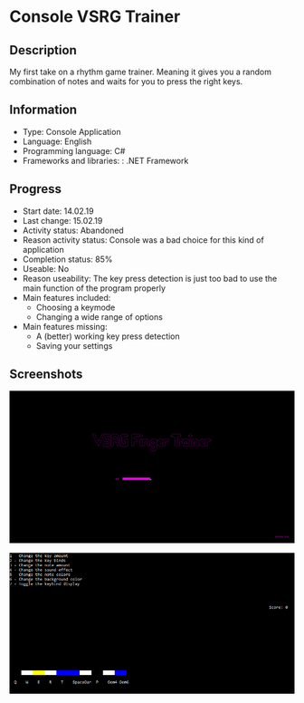 # Console VSRG Trainer

## Description
My first take on a rhythm game trainer.
Meaning it gives you a random combination of notes and waits for you to press the right keys.



## Information
- Type: Console Application
- Language: English
- Programming language: C#
- Frameworks and libraries: : .NET Framework
	
	
## Progress
- Start date: 14.02.19
- Last change: 15.02.19
- Activity status: Abandoned
- Reason activity status: Console was a bad choice for this kind of application
- Completion status: 85%
- Useable: No
- Reason useability: The key press detection is just too bad to use the main function of the program properly
- Main features included: 
	- Choosing a keymode
	- Changing a wide range of options
- Main features missing: 
	- A (better) working key press detection
	- Saving your settings


## Screenshots
![Loading Screen](/Screenshots/Loading%20Screen.png)

![In Game](/Screenshots/In%20Game.png)
